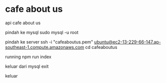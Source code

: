 # cafe about us
api cafe about us

pindah ke mysql
sudo mysql -u root

pindah ke server
ssh -i "cafeaboutus.pem" ubuntu@ec2-13-229-66-147.ap-southeast-1.compute.amazonaws.com
cd cafeaboutus

running
npm run index

keluar dari mysql
exit

keluar 